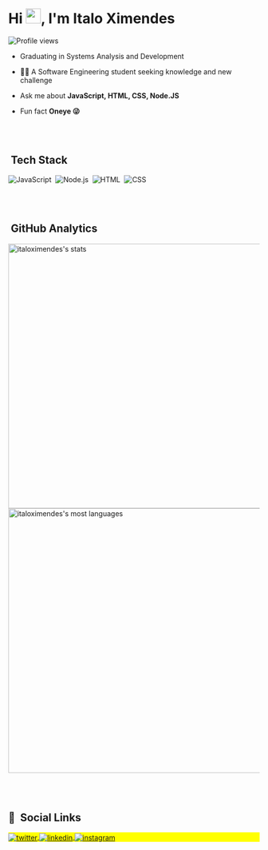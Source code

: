 
<h1 align="left">Hi <img src="https://raw.githubusercontent.com/kaueMarques/kaueMarques/master/hi.gif" width="30px">, I'm Italo Ximendes</h1>
<p align="left"> <img src="https://komarev.com/ghpvc/?username=italoximendes&color=yellow" alt="Profile views" /> </p>

-  Graduating in Systems Analysis and Development

-  👨‍💻 A Software Engineering student seeking knowledge and new challenge

-  Ask me about **JavaScript, HTML, CSS, Node.JS**

-  Fun fact **Oneye 😜**

<br><br>

##  &nbsp;Tech Stack

![JavaScript](https://img.shields.io/badge/-JavaScript-05122A?style=flat&logo=javascript)&nbsp;
![Node.js](https://img.shields.io/badge/-Node.js-05122A?style=flat&logo=node.js)&nbsp;
![HTML](https://img.shields.io/badge/-HTML-05122A?style=flat&logo=HTML5)&nbsp;
![CSS](https://img.shields.io/badge/-CSS-05122A?style=flat&logo=CSS3&logoColor=1572B6)&nbsp;

<br><br>

##  &nbsp;GitHub Analytics

<p align="left">
<img width="530em" src="https://github-readme-stats.vercel.app/api?username=italoximendes&show_icons=true&theme=vision-friendly-dark" alt="italoximendes's stats"/>
<img width="530em" src="https://github-readme-stats.vercel.app/api/top-langs/?username=italoximendes&layout=compact&theme=vision-friendly-dark" alt="italoximendes's most languages"/>
</p>

<br><br>

## ‍🦲 &nbsp;Social Links

<p align="left" style="background:yellow">
<a href="https://twitter.com/italoximendes" target="_blank">
  <img align="center" src="https://img.shields.io/badge/-italoximendes-05122A?style=flat&logo=twitter" alt="twitter"/>  
</a>
<a href="https://linkedin.com/in/italomalta" target="_blank">
  <img align="center" src="https://img.shields.io/badge/-italomalta-05122A?style=flat&logo=linkedin" alt="linkedin"/>
</a>
<a href="https://instagram.com/italomalta" target="_blank">
 <img align="center" src="https://img.shields.io/badge/-italomalta-05122A?style=flat&logo=instagram" alt="instagram"/>
</a>
</p>
